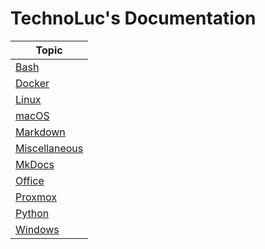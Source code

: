 # TechnoLuc's Documentation


| Topic                          |
|--------------------------------|
| [Bash](bash/index.md)          |
| [Docker](docker/index.md)      |
| [Linux](linux/index.md)        |
| [macOS](macos/index.md)        |
| [Markdown](markdown/index.md)  |
| [Miscellaneous](misc/index.md) |
| [MkDocs](mkdocs/index.md)      |
| [Office](office/index.md)      |
| [Proxmox](proxmox/index.md)    |
| [Python](python/index.md)      |
| [Windows](windows/index.md)    |
